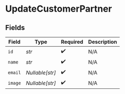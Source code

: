 # UpdateCustomerPartner


## Fields

| Field              | Type               | Required           | Description        |
| ------------------ | ------------------ | ------------------ | ------------------ |
| `id`               | *str*              | :heavy_check_mark: | N/A                |
| `name`             | *str*              | :heavy_check_mark: | N/A                |
| `email`            | *Nullable[str]*    | :heavy_check_mark: | N/A                |
| `image`            | *Nullable[str]*    | :heavy_check_mark: | N/A                |